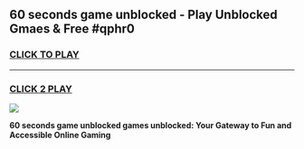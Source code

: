 
## 60 seconds game unblocked - Play Unblocked Gmaes & Free #qphr0
<h3>
<a href="https://news.freeplayer.one?title=60_seconds_game_unblocked&ref=03M">CLICK TO PLAY</a></h3>
<hr>

<h3>
<a href="https://news.freeplayer.one?title=60_seconds_game_unblocked&ref=03M">CLICK 2 PLAY</a>
  
</h3>

<a href="https://news.freeplayer.one?title=60_seconds_game_unblocked&ref=03M"><img src="https://clearcache.store/games.png"></a>


**60 seconds game unblocked games unblocked: Your Gateway to Fun and Accessible Online Gaming**
